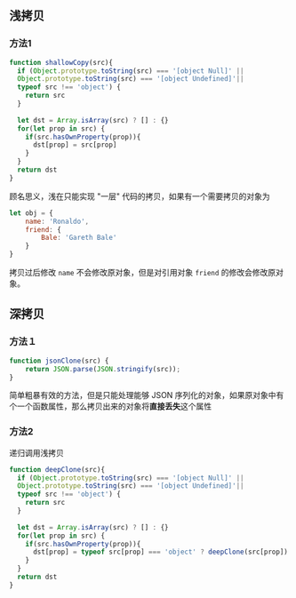 ## 浅拷贝
### 方法1
```javascript
function shallowCopy(src){
  if (Object.prototype.toString(src) === '[object Null]' ||
  Object.prototype.toString(src) === '[object Undefined]'|| 
  typeof src !== 'object') {
    return src
  }
  
  let dst = Array.isArray(src) ? [] : {}
  for(let prop in src) {
    if(src.hasOwnProperty(prop)){
      dst[prop] = src[prop]
    }
  }
  return dst
}
```
顾名思义，浅在只能实现 "一层" 代码的拷贝，如果有一个需要拷贝的对象为
```javascript
let obj = {
	name: 'Ronaldo',
	friend: {
		Bale: 'Gareth Bale'
	}
}
```
拷贝过后修改 `name` 不会修改原对象，但是对引用对象 `friend` 的修改会修改原对象。

## 深拷贝

### 方法１ 
```javascript
function jsonClone(src) {
    return JSON.parse(JSON.stringify(src));
}
```
简单粗暴有效的方法，但是只能处理能够 JSON 序列化的对象，如果原对象中有个一个函数属性，那么拷贝出来的对象将**直接丢失**这个属性

### 方法2
递归调用浅拷贝
```javascript
function deepClone(src){
  if (Object.prototype.toString(src) === '[object Null]' ||
  Object.prototype.toString(src) === '[object Undefined]'|| 
  typeof src !== 'object') {
    return src
  }
  
  let dst = Array.isArray(src) ? [] : {}
  for(let prop in src) {
    if(src.hasOwnProperty(prop)){
      dst[prop] = typeof src[prop] === 'object' ? deepClone(src[prop]) : src[prop]
    }
  }
  return dst
}
```
